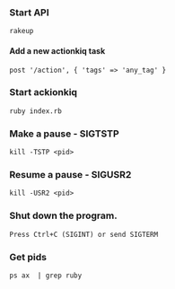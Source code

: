 ### Start API
`rakeup`
#### Add a new actionkiq task
`post '/action', { 'tags' => 'any_tag' }`

### Start ackionkiq
`ruby index.rb`

### Make a pause - SIGTSTP
`kill -TSTP <pid>`

### Resume a pause - SIGUSR2
`kill -USR2 <pid>`

### Shut down the program.
`Press Ctrl+C (SIGINT) or send SIGTERM`

### Get pids
`ps ax  | grep ruby`
